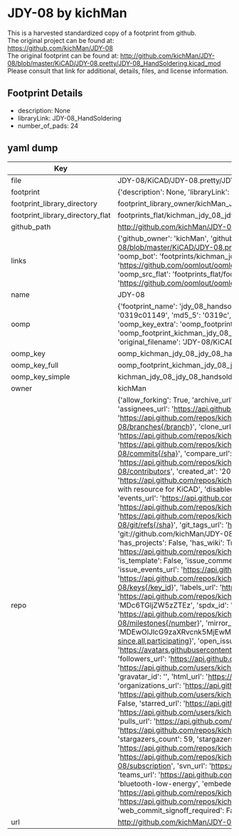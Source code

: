 # JDY-08 by kichMan  
This is a harvested standardized copy of a footprint from github.  
The original project can be found at:  
https://github.com/kichMan/JDY-08  
The original footprint can be found at:
http://github.com/kichMan/JDY-08/blob/master/KiCAD/JDY-08.pretty/JDY-08_HandSoldering.kicad_mod
Please consult that link for additional, details, files, and license information.  
## Footprint Details
* description: None  
* libraryLink: JDY-08_HandSoldering  
* number_of_pads: 24  
## yaml dump  
| Key | Value |  
| --- | --- |  
| file | JDY-08/KiCAD/JDY-08.pretty/JDY-08_HandSoldering.kicad_mod |  
| footprint | {'description': None, 'libraryLink': 'JDY-08_HandSoldering', 'number_of_pads': 24} |  
| footprint_library_directory | footprint_library_owner/kichMan_JDY-08 |  
| footprint_library_directory_flat | footprints_flat/kichman_jdy_08_jdy_08_handsoldering/working |  
| github_path | http://github.com/kichMan/JDY-08/blob/master/KiCAD/JDY-08.pretty/JDY-08_HandSoldering.kicad_mod |  
| links | {'github_owner': 'kichMan', 'github_repo_name': 'JDY-08', 'github_src': 'http://github.com/kichMan/JDY-08/blob/master/KiCAD/JDY-08.pretty/JDY-08_HandSoldering.kicad_mod', 'github_src_repo': 'https://github.com/kichMan/JDY-08', 'oomp_bot': 'footprints/kichman_jdy_08_jdy_08_handsoldering/working', 'oomp_bot_github': 'https://github.com/oomlout/oomlout_oomp_footprint_bot/tree/main/footprints/kichman_jdy_08_jdy_08_handsoldering/working', 'oomp_src_flat': 'footprints_flat/footprints_flat/kichman_jdy_08_jdy_08_handsoldering/working', 'oomp_src_flat_github': 'https://github.com/oomlout/oomlout_oomp_footprint_src/tree/main/footprints_flat/kichman_jdy_08_jdy_08_handsoldering/working'} |  
| name | JDY-08 |  
| oomp | {'footprint_name': 'jdy_08_handsoldering', 'library_name': 'jdy_08', 'md5': '0319c01149ab528607dbf4ec794fb31c', 'md5_10': '0319c01149', 'md5_5': '0319c', 'md5_6': '0319c0', 'oomp_key': 'oomp_kichman_jdy_08_jdy_08_handsoldering', 'oomp_key_extra': 'oomp_footprint_kichman_jdy_08_jdy_08_handsoldering', 'oomp_key_full': 'oomp_footprint_kichman_jdy_08_jdy_08_handsoldering_0319c0', 'oomp_key_simple': 'kichman_jdy_08_jdy_08_handsoldering', 'original_filename': 'JDY-08/KiCAD/JDY-08.pretty/JDY-08_HandSoldering.kicad_mod', 'owner_name': 'kichman'} |  
| oomp_key | oomp_kichman_jdy_08_jdy_08_handsoldering |  
| oomp_key_full | oomp_footprint_kichman_jdy_08_jdy_08_handsoldering |  
| oomp_key_simple | kichman_jdy_08_jdy_08_handsoldering |  
| owner | kichMan |  
| repo | {'allow_forking': True, 'archive_url': 'https://api.github.com/repos/kichMan/JDY-08/{archive_format}{/ref}', 'archived': False, 'assignees_url': 'https://api.github.com/repos/kichMan/JDY-08/assignees{/user}', 'blobs_url': 'https://api.github.com/repos/kichMan/JDY-08/git/blobs{/sha}', 'branches_url': 'https://api.github.com/repos/kichMan/JDY-08/branches{/branch}', 'clone_url': 'https://github.com/kichMan/JDY-08.git', 'collaborators_url': 'https://api.github.com/repos/kichMan/JDY-08/collaborators{/collaborator}', 'comments_url': 'https://api.github.com/repos/kichMan/JDY-08/comments{/number}', 'commits_url': 'https://api.github.com/repos/kichMan/JDY-08/commits{/sha}', 'compare_url': 'https://api.github.com/repos/kichMan/JDY-08/compare/{base}...{head}', 'contents_url': 'https://api.github.com/repos/kichMan/JDY-08/contents/{+path}', 'contributors_url': 'https://api.github.com/repos/kichMan/JDY-08/contributors', 'created_at': '2017-05-22T21:31:05Z', 'default_branch': 'master', 'deployments_url': 'https://api.github.com/repos/kichMan/JDY-08/deployments', 'description': 'JDY-08 Bluetooth transparent transmission module, with resource for KiCAD', 'disabled': False, 'downloads_url': 'https://api.github.com/repos/kichMan/JDY-08/downloads', 'events_url': 'https://api.github.com/repos/kichMan/JDY-08/events', 'fork': False, 'forks': 16, 'forks_count': 16, 'forks_url': 'https://api.github.com/repos/kichMan/JDY-08/forks', 'full_name': 'kichMan/JDY-08', 'git_commits_url': 'https://api.github.com/repos/kichMan/JDY-08/git/commits{/sha}', 'git_refs_url': 'https://api.github.com/repos/kichMan/JDY-08/git/refs{/sha}', 'git_tags_url': 'https://api.github.com/repos/kichMan/JDY-08/git/tags{/sha}', 'git_url': 'git://github.com/kichMan/JDY-08.git', 'has_discussions': False, 'has_downloads': True, 'has_issues': True, 'has_pages': True, 'has_projects': False, 'has_wiki': True, 'homepage': 'https://kichman.github.io/JDY-08/', 'hooks_url': 'https://api.github.com/repos/kichMan/JDY-08/hooks', 'html_url': 'https://github.com/kichMan/JDY-08', 'id': 92101178, 'is_template': False, 'issue_comment_url': 'https://api.github.com/repos/kichMan/JDY-08/issues/comments{/number}', 'issue_events_url': 'https://api.github.com/repos/kichMan/JDY-08/issues/events{/number}', 'issues_url': 'https://api.github.com/repos/kichMan/JDY-08/issues{/number}', 'keys_url': 'https://api.github.com/repos/kichMan/JDY-08/keys{/key_id}', 'labels_url': 'https://api.github.com/repos/kichMan/JDY-08/labels{/name}', 'language': 'HTML', 'languages_url': 'https://api.github.com/repos/kichMan/JDY-08/languages', 'license': {'key': 'mit', 'name': 'MIT License', 'node_id': 'MDc6TGljZW5zZTEz', 'spdx_id': 'MIT', 'url': 'https://api.github.com/licenses/mit'}, 'merges_url': 'https://api.github.com/repos/kichMan/JDY-08/merges', 'milestones_url': 'https://api.github.com/repos/kichMan/JDY-08/milestones{/number}', 'mirror_url': None, 'name': 'JDY-08', 'network_count': 16, 'node_id': 'MDEwOlJlcG9zaXRvcnk5MjEwMTE3OA==', 'notifications_url': 'https://api.github.com/repos/kichMan/JDY-08/notifications{?since,all,participating}', 'open_issues': 0, 'open_issues_count': 0, 'owner': {'avatar_url': 'https://avatars.githubusercontent.com/u/1647073?v=4', 'events_url': 'https://api.github.com/users/kichMan/events{/privacy}', 'followers_url': 'https://api.github.com/users/kichMan/followers', 'following_url': 'https://api.github.com/users/kichMan/following{/other_user}', 'gists_url': 'https://api.github.com/users/kichMan/gists{/gist_id}', 'gravatar_id': '', 'html_url': 'https://github.com/kichMan', 'id': 1647073, 'login': 'kichMan', 'node_id': 'MDQ6VXNlcjE2NDcwNzM=', 'organizations_url': 'https://api.github.com/users/kichMan/orgs', 'received_events_url': 'https://api.github.com/users/kichMan/received_events', 'repos_url': 'https://api.github.com/users/kichMan/repos', 'site_admin': False, 'starred_url': 'https://api.github.com/users/kichMan/starred{/owner}{/repo}', 'subscriptions_url': 'https://api.github.com/users/kichMan/subscriptions', 'type': 'User', 'url': 'https://api.github.com/users/kichMan'}, 'private': False, 'pulls_url': 'https://api.github.com/repos/kichMan/JDY-08/pulls{/number}', 'pushed_at': '2021-10-26T15:40:53Z', 'releases_url': 'https://api.github.com/repos/kichMan/JDY-08/releases{/id}', 'size': 1880, 'ssh_url': 'git@github.com:kichMan/JDY-08.git', 'stargazers_count': 59, 'stargazers_url': 'https://api.github.com/repos/kichMan/JDY-08/stargazers', 'statuses_url': 'https://api.github.com/repos/kichMan/JDY-08/statuses/{sha}', 'subscribers_count': 7, 'subscribers_url': 'https://api.github.com/repos/kichMan/JDY-08/subscribers', 'subscription_url': 'https://api.github.com/repos/kichMan/JDY-08/subscription', 'svn_url': 'https://github.com/kichMan/JDY-08', 'tags_url': 'https://api.github.com/repos/kichMan/JDY-08/tags', 'teams_url': 'https://api.github.com/repos/kichMan/JDY-08/teams', 'temp_clone_token': None, 'topics': ['ble', 'bluetooth', 'bluetooth-low-energy', 'embeded', 'jdy-08', 'kicad', 'kicad-3dshapes', 'kicad-footprints', 'kicad-libs'], 'trees_url': 'https://api.github.com/repos/kichMan/JDY-08/git/trees{/sha}', 'updated_at': '2023-07-30T10:58:12Z', 'url': 'https://api.github.com/repos/kichMan/JDY-08', 'visibility': 'public', 'watchers': 59, 'watchers_count': 59, 'web_commit_signoff_required': False} |  
| url | http://github.com/kichMan/JDY-08 |  

